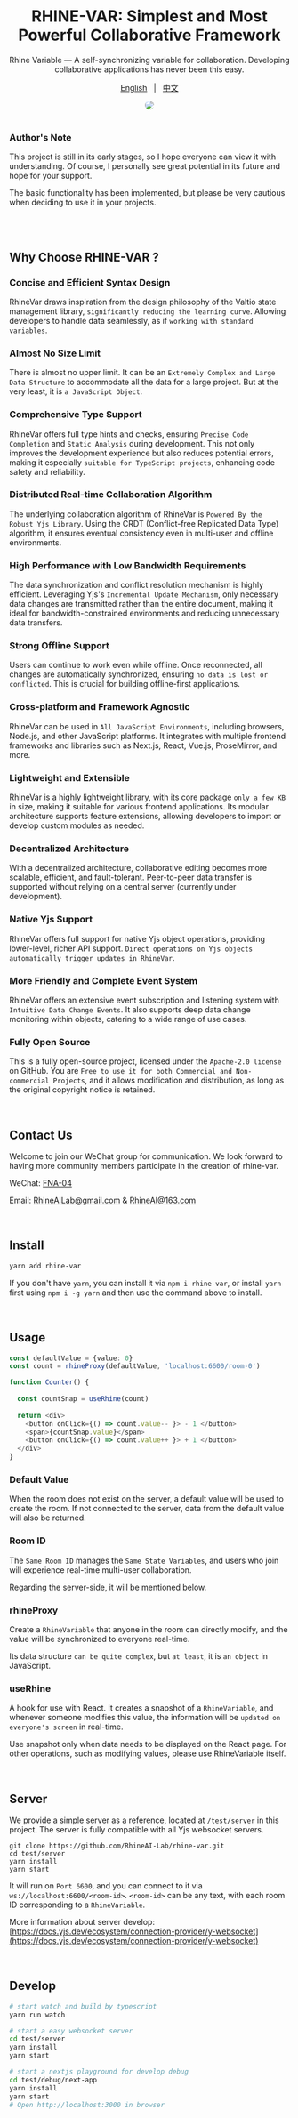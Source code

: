 <div align="center">

# RHINE-VAR: Simplest and Most Powerful Collaborative Framework

Rhine Variable — A self-synchronizing variable for collaboration.
Developing collaborative applications has never been this easy.


[English](README.md) &nbsp; | &nbsp; [中文](README_zh.md)

<img src='./assets/images/example1.png' style="border-radius: 10px"/>

</div>

<br/>

### Author's Note

This project is still in its early stages, so I hope everyone can view it with understanding. Of course, I personally see great potential in its future and hope for your support.

The basic functionality has been implemented, but please be very cautious when deciding to use it in your projects.

<br/>

<br/>

## Why Choose RHINE-VAR ?

### Concise and Efficient Syntax Design
RhineVar draws inspiration from the design philosophy of the Valtio state management library, `significantly reducing the learning curve`. Allowing developers to handle data seamlessly, as if `working with standard variables`.

### Almost No Size Limit
There is almost no upper limit. It can be an `Extremely Complex and Large Data Structure` to accommodate all the data for a large project. But at the very least, it is `a JavaScript Object`.

### Comprehensive Type Support
RhineVar offers full type hints and checks, ensuring `Precise Code Completion` and `Static Analysis` during development. This not only improves the development experience but also reduces potential errors, making it especially `suitable for TypeScript projects`, enhancing code safety and reliability.

### Distributed Real-time Collaboration Algorithm
The underlying collaboration algorithm of RhineVar is `Powered By the Robust Yjs Library`. Using the CRDT (Conflict-free Replicated Data Type) algorithm, it ensures eventual consistency even in multi-user and offline environments.

### High Performance with Low Bandwidth Requirements
The data synchronization and conflict resolution mechanism is highly efficient. Leveraging Yjs's `Incremental Update Mechanism`, only necessary data changes are transmitted rather than the entire document, making it ideal for bandwidth-constrained environments and reducing unnecessary data transfers.

### Strong Offline Support
Users can continue to work even while offline. Once reconnected, all changes are automatically synchronized, ensuring `no data is lost or conflicted`. This is crucial for building offline-first applications.

### Cross-platform and Framework Agnostic
RhineVar can be used in `All JavaScript Environments`, including browsers, Node.js, and other JavaScript platforms. It integrates with multiple frontend frameworks and libraries such as Next.js, React, Vue.js, ProseMirror, and more.

### Lightweight and Extensible
RhineVar is a highly lightweight library, with its core package `only a few KB` in size, making it suitable for various frontend applications. Its modular architecture supports feature extensions, allowing developers to import or develop custom modules as needed.

### Decentralized Architecture
With a decentralized architecture, collaborative editing becomes more scalable, efficient, and fault-tolerant. Peer-to-peer data transfer is supported without relying on a central server (currently under development).

### Native Yjs Support
RhineVar offers full support for native Yjs object operations, providing lower-level, richer API support. `Direct operations on Yjs objects automatically trigger updates in RhineVar`.

### More Friendly and Complete Event System
RhineVar offers an extensive event subscription and listening system with `Intuitive Data Change Events`. It also supports deep data change monitoring within objects, catering to a wide range of use cases.

### Fully Open Source
This is a fully open-source project, licensed under the `Apache-2.0 license` on GitHub. You are `Free to use it for both Commercial and Non-commercial Projects`, and it allows modification and distribution, as long as the original copyright notice is retained.

<br/>

## Contact Us
Welcome to join our WeChat group for communication. We look forward to having more community members participate in the creation of rhine-var.

WeChat: [FNA-04]()

Email: [RhineAILab@gmail.com](rhineailab@gmail.com) & [RhineAI@163.com](RhineAI@163.com)

<br/>

## Install
```bash
yarn add rhine-var
```
If you don't have `yarn`, you can install it via `npm i rhine-var`, or install `yarn` first using `npm i -g yarn` and then use the command above to install.

<br/>

## Usage

```typescript jsx
const defaultValue = {value: 0}
const count = rhineProxy(defaultValue, 'localhost:6600/room-0')

function Counter() {
  
  const countSnap = useRhine(count)
  
  return <div>
    <button onClick={() => count.value-- }> - 1 </button>
    <span>{countSnap.value}</span>
    <button onClick={() => count.value++ }> + 1 </button>
  </div>
}
```
### Default Value

When the room does not exist on the server, a default value will be used to create the room. If not connected to the server, data from the default value will also be returned.

### Room ID

The `Same Room ID` manages the `Same State Variables`, and users who join will experience real-time multi-user collaboration.

Regarding the server-side, it will be mentioned below.

### rhineProxy

Create a `RhineVariable` that anyone in the room can directly modify, and the value will be synchronized to everyone real-time.

Its data structure `can be quite complex`, but `at least`, it is `an object` in JavaScript.

### useRhine

A hook for use with React. It creates a snapshot of a `RhineVariable`, and whenever someone modifies this value, the information will be `updated on everyone's screen` in real-time.

Use snapshot only when data needs to be displayed on the React page. For other operations, such as modifying values, please use RhineVariable itself.

<br/>

## Server
We provide a simple server as a reference, located at `/test/server` in this project. The server is fully compatible with all Yjs websocket servers.
```
git clone https://github.com/RhineAI-Lab/rhine-var.git
cd test/server
yarn install
yarn start
```
It will run on `Port 6600`, and you can connect to it via `ws://localhost:6600/<room-id>`. `<room-id>` can be any text, with each room ID corresponding to a `RhineVariable`.

More information about server develop: [https://docs.yjs.dev/ecosystem/connection-provider/y-websocket](https://docs.yjs.dev/ecosystem/connection-provider/y-websocket)

<br/>

## Develop

```bash
# start watch and build by typescript
yarn run watch

# start a easy websocket server
cd test/server
yarn install
yarn start

# start a nextjs playground for develop debug
cd test/debug/next-app
yarn install
yarn start
# Open http://localhost:3000 in browser
```

<br/>
